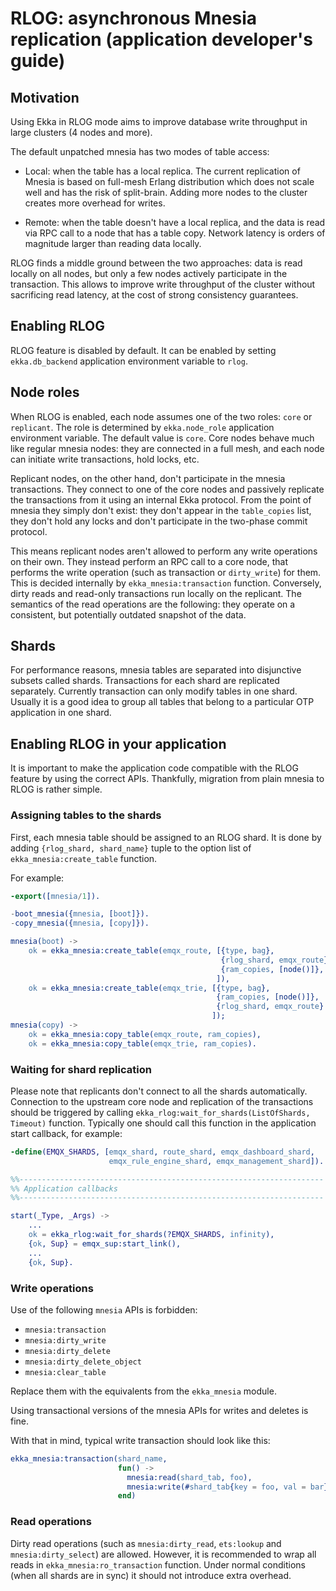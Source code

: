 # RLOG: asynchronous Mnesia replication (application developer's guide)

## Motivation

Using Ekka in RLOG mode aims to improve database write throughput in large clusters (4 nodes and more).

The default unpatched mnesia has two modes of table access:

* Local: when the table has a local replica.
  The current replication of Mnesia is based on full-mesh Erlang distribution which does not scale well and has the risk of split-brain.
  Adding more nodes to the cluster creates more overhead for writes.

* Remote: when the table doesn't have a local replica, and the data is read via RPC call to a node that has a table copy.
  Network latency is orders of magnitude larger than reading data locally.

RLOG finds a middle ground between the two approaches: data is read locally on all nodes, but only a few nodes actively participate in the transaction.
This allows to improve write throughput of the cluster without sacrificing read latency, at the cost of strong consistency guarantees.

## Enabling RLOG

RLOG feature is disabled by default.
It can be enabled by setting `ekka.db_backend` application environment variable to `rlog`.

## Node roles

When RLOG is enabled, each node assumes one of the two roles: `core` or `replicant`.
The role is determined by `ekka.node_role` application environment variable.
The default value is `core`.
Core nodes behave much like regular mnesia nodes: they are connected in a full mesh, and each node can initiate write transactions, hold locks, etc.

Replicant nodes, on the other hand, don't participate in the mnesia transactions.
They connect to one of the core nodes and passively replicate the transactions from it using an internal Ekka protocol.
From the point of mnesia they simply don't exist: they don't appear in the `table_copies` list, they don't hold any locks and don't participate in the two-phase commit protocol.

This means replicant nodes aren't allowed to perform any write operations on their own.
They instead perform an RPC call to a core node, that performs the write operation (such as transaction or `dirty_write`) for them.
This is decided internally by `ekka_mnesia:transaction` function.
Conversely, dirty reads and read-only transactions run locally on the replicant.
The semantics of the read operations are the following: they operate on a consistent, but potentially outdated snapshot of the data.

## Shards

For performance reasons, mnesia tables are separated into disjunctive subsets called shards.
Transactions for each shard are replicated separately.
Currently transaction can only modify tables in one shard.
Usually it is a good idea to group all tables that belong to a particular OTP application in one shard.

## Enabling RLOG in your application

It is important to make the application code compatible with the RLOG feature by using the correct APIs.
Thankfully, migration from plain mnesia to RLOG is rather simple.

### Assigning tables to the shards

First, each mnesia table should be assigned to an RLOG shard.
It is done by adding `{rlog_shard, shard_name}` tuple to the option list of `ekka_mnesia:create_table` function.

For example:

```erlang
-export([mnesia/1]).

-boot_mnesia({mnesia, [boot]}).
-copy_mnesia({mnesia, [copy]}).

mnesia(boot) ->
    ok = ekka_mnesia:create_table(emqx_route, [{type, bag},
                                               {rlog_shard, emqx_route},
                                               {ram_copies, [node()]},
                                              ]),
    ok = ekka_mnesia:create_table(emqx_trie, [{type, bag},
                                              {ram_copies, [node()]},
                                              {rlog_shard, emqx_route}
                                             ]);
mnesia(copy) ->
    ok = ekka_mnesia:copy_table(emqx_route, ram_copies),
    ok = ekka_mnesia:copy_table(emqx_trie, ram_copies).
```

### Waiting for shard replication

Please note that replicants don't connect to all the shards automatically.
Connection to the upstream core node and replication of the transactions should be triggered by calling `ekka_rlog:wait_for_shards(ListOfShards, Timeout)` function.
Typically one should call this function in the application start callback, for example:

```erlang
-define(EMQX_SHARDS, [emqx_shard, route_shard, emqx_dashboard_shard,
                      emqx_rule_engine_shard, emqx_management_shard]).

%%--------------------------------------------------------------------
%% Application callbacks
%%--------------------------------------------------------------------

start(_Type, _Args) ->
    ...
    ok = ekka_rlog:wait_for_shards(?EMQX_SHARDS, infinity),
    {ok, Sup} = emqx_sup:start_link(),
    ...
    {ok, Sup}.
```


### Write operations

Use of the following `mnesia` APIs is forbidden:

* `mnesia:transaction`
* `mnesia:dirty_write`
* `mnesia:dirty_delete`
* `mnesia:dirty_delete_object`
* `mnesia:clear_table`

Replace them with the equivalents from the `ekka_mnesia` module.

Using transactional versions of the mnesia APIs for writes and deletes is fine.

With that in mind, typical write transaction should look like this:

```erlang
ekka_mnesia:transaction(shard_name,
                        fun() ->
                          mnesia:read(shard_tab, foo),
                          mnesia:write(#shard_tab{key = foo, val = bar})
                        end)
```

### Read operations

Dirty read operations (such as `mnesia:dirty_read`, `ets:lookup` and `mnesia:dirty_select`) are allowed.
However, it is recommended to wrap all reads in `ekka_mnesia:ro_transaction` function.
Under normal conditions (when all shards are in sync) it should not introduce extra overhead.
